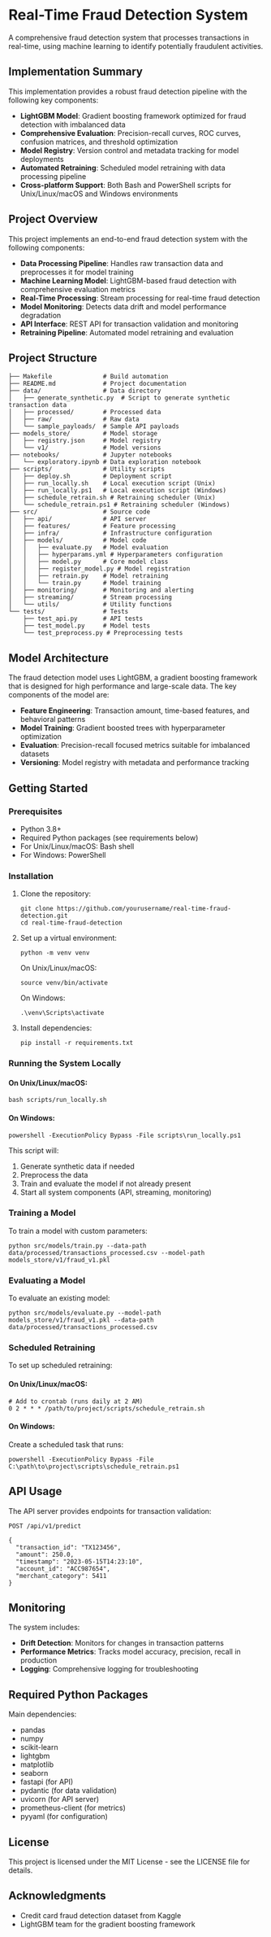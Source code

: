 # Real-Time Fraud Detection System

A comprehensive fraud detection system that processes transactions in real-time, using machine learning to identify potentially fraudulent activities.

## Implementation Summary

This implementation provides a robust fraud detection pipeline with the following key components:

- **LightGBM Model**: Gradient boosting framework optimized for fraud detection with imbalanced data
- **Comprehensive Evaluation**: Precision-recall curves, ROC curves, confusion matrices, and threshold optimization
- **Model Registry**: Version control and metadata tracking for model deployments
- **Automated Retraining**: Scheduled model retraining with data processing pipeline
- **Cross-platform Support**: Both Bash and PowerShell scripts for Unix/Linux/macOS and Windows environments

## Project Overview

This project implements an end-to-end fraud detection system with the following components:

- **Data Processing Pipeline**: Handles raw transaction data and preprocesses it for model training
- **Machine Learning Model**: LightGBM-based fraud detection with comprehensive evaluation metrics
- **Real-Time Processing**: Stream processing for real-time fraud detection
- **Model Monitoring**: Detects data drift and model performance degradation
- **API Interface**: REST API for transaction validation and monitoring
- **Retraining Pipeline**: Automated model retraining and evaluation

## Project Structure

```
├── Makefile              # Build automation
├── README.md             # Project documentation
├── data/                 # Data directory
│   ├── generate_synthetic.py  # Script to generate synthetic transaction data
│   ├── processed/        # Processed data
│   ├── raw/              # Raw data
│   └── sample_payloads/  # Sample API payloads
├── models_store/         # Model storage
│   ├── registry.json     # Model registry
│   └── v1/               # Model versions
├── notebooks/            # Jupyter notebooks
│   └── exploratory.ipynb # Data exploration notebook
├── scripts/              # Utility scripts
│   ├── deploy.sh         # Deployment script
│   ├── run_locally.sh    # Local execution script (Unix)
│   ├── run_locally.ps1   # Local execution script (Windows)
│   ├── schedule_retrain.sh # Retraining scheduler (Unix)
│   └── schedule_retrain.ps1 # Retraining scheduler (Windows)
├── src/                  # Source code
│   ├── api/              # API server
│   ├── features/         # Feature processing
│   ├── infra/            # Infrastructure configuration
│   ├── models/           # Model code
│   │   ├── evaluate.py   # Model evaluation
│   │   ├── hyperparams.yml # Hyperparameters configuration
│   │   ├── model.py      # Core model class
│   │   ├── register_model.py # Model registration
│   │   ├── retrain.py    # Model retraining
│   │   └── train.py      # Model training
│   ├── monitoring/       # Monitoring and alerting
│   ├── streaming/        # Stream processing
│   └── utils/            # Utility functions
└── tests/                # Tests
    ├── test_api.py       # API tests
    ├── test_model.py     # Model tests
    └── test_preprocess.py # Preprocessing tests
```

## Model Architecture

The fraud detection model uses LightGBM, a gradient boosting framework that is designed for high performance and large-scale data. The key components of the model are:

- **Feature Engineering**: Transaction amount, time-based features, and behavioral patterns
- **Model Training**: Gradient boosted trees with hyperparameter optimization
- **Evaluation**: Precision-recall focused metrics suitable for imbalanced datasets
- **Versioning**: Model registry with metadata and performance tracking

## Getting Started

### Prerequisites

- Python 3.8+
- Required Python packages (see requirements below)
- For Unix/Linux/macOS: Bash shell
- For Windows: PowerShell

### Installation

1. Clone the repository:
   ```
   git clone https://github.com/yourusername/real-time-fraud-detection.git
   cd real-time-fraud-detection
   ```

2. Set up a virtual environment:
   ```
   python -m venv venv
   ```

   On Unix/Linux/macOS:
   ```
   source venv/bin/activate
   ```

   On Windows:
   ```
   .\venv\Scripts\activate
   ```

3. Install dependencies:
   ```
   pip install -r requirements.txt
   ```

### Running the System Locally

#### On Unix/Linux/macOS:

```
bash scripts/run_locally.sh
```

#### On Windows:

```
powershell -ExecutionPolicy Bypass -File scripts\run_locally.ps1
```

This script will:
1. Generate synthetic data if needed
2. Preprocess the data
3. Train and evaluate the model if not already present
4. Start all system components (API, streaming, monitoring)

### Training a Model

To train a model with custom parameters:

```
python src/models/train.py --data-path data/processed/transactions_processed.csv --model-path models_store/v1/fraud_v1.pkl
```

### Evaluating a Model

To evaluate an existing model:

```
python src/models/evaluate.py --model-path models_store/v1/fraud_v1.pkl --data-path data/processed/transactions_processed.csv
```

### Scheduled Retraining

To set up scheduled retraining:

#### On Unix/Linux/macOS:

```
# Add to crontab (runs daily at 2 AM)
0 2 * * * /path/to/project/scripts/schedule_retrain.sh
```

#### On Windows:

Create a scheduled task that runs:
```
powershell -ExecutionPolicy Bypass -File C:\path\to\project\scripts\schedule_retrain.ps1
```

## API Usage

The API server provides endpoints for transaction validation:

```
POST /api/v1/predict

{
  "transaction_id": "TX123456",
  "amount": 250.0,
  "timestamp": "2023-05-15T14:23:10",
  "account_id": "ACC987654",
  "merchant_category": 5411
}
```

## Monitoring

The system includes:

- **Drift Detection**: Monitors for changes in transaction patterns
- **Performance Metrics**: Tracks model accuracy, precision, recall in production
- **Logging**: Comprehensive logging for troubleshooting

## Required Python Packages

Main dependencies:
- pandas
- numpy
- scikit-learn
- lightgbm
- matplotlib
- seaborn
- fastapi (for API)
- pydantic (for data validation)
- uvicorn (for API server)
- prometheus-client (for metrics)
- pyyaml (for configuration)

## License

This project is licensed under the MIT License - see the LICENSE file for details.

## Acknowledgments

- Credit card fraud detection dataset from Kaggle
- LightGBM team for the gradient boosting framework
